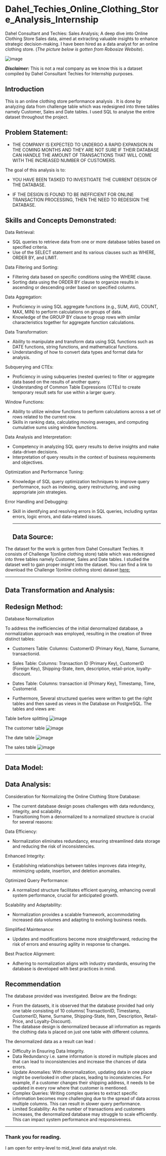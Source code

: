 # Dahel_Techies_Online_Clothing_Store_Analysis_Internship
Dahel Consultant and Techies: Sales Analysis; A deep dive into Online Clothing Store Sales data, aimed at extracting valuable  insights to enhance strategic decision-making. I have been hired as a data  analyst for an online clothing store.
(*The picture below is gotten from Robosize Website*). 






![image](https://github.com/RemedyData/Dahel_Techies_Online_Clothing_Store_Analysis_Internship/assets/137626163/820e28f3-7b1d-46c2-97fd-84e7edb51eed)








***Disclaimer:*** This is not a real company as we know this is a dataset compiled by Dahel Consultant Techies for Internship purposes. 


## Introduction

This is an online clothing store performance analysis . It is done by analyzing data from challenge table which was redesigned into three tables namely Customer, Sales and Date tables. 
I used SQL to analyse the entire dataset throughout the project. 



## Problem Statement:

- THE COMPANY IS EXPECTED TO UNDERGO A RAPID EXPANSION IN THE COMING MONTHS AND THEY
 ARE NOT SURE IF THEIR DATABASE CAN HANDLE THE AMOUNT OF TRANSACTIONS THAT WILL COME WITH THE INCREASED NUMBER OF CUSTOMERS.


The goal of this analysis is to:

- YOU HAVE BEEN TASKED TO INVESTIGATE THE CURRENT
 DESIGN OF THE DATABASE. 

- IF THE DESIGN IS FOUND TO BE INEFFICIENT FOR ONLINE TRANSACTION PROCESSING, THEN THE NEED TO REDESIGN THE DATABASE.


## Skills and Concepts Demonstrated:

Data Retrieval:
- SQL queries to retrieve data from one or more database tables based on specified criteria.
- Use of the SELECT statement and its various clauses such as WHERE, ORDER BY, and LIMIT.

Data Filtering and Sorting:
- Filtering data based on specific conditions using the WHERE clause.
- Sorting data using the ORDER BY clause to organize results in ascending or descending order based on specified columns.

Data Aggregation:
- Proficiency in using SQL aggregate functions (e.g., SUM, AVG, COUNT, MAX, MIN) to perform calculations on groups of data.
- Knowledge of the GROUP BY clause to group rows with similar characteristics together for aggregate function calculations.

Data Transformation:
- Ability to manipulate and transform data using SQL functions such as DATE functions, string functions, and mathematical functions.
- Understanding of how to convert data types and format data for analysis.


Subquerying and CTEs:
- Proficiency in using subqueries (nested queries) to filter or aggregate data based on the results of another query.
- Understanding of Common Table Expressions (CTEs) to create temporary result sets for use within a larger query.

Window Functions:
- Ability to utilize window functions to perform calculations across a set of rows related to the current row.
- Skills in ranking data, calculating moving averages, and computing cumulative sums using window functions.

Data Analysis and Interpretation:
- Competency in analyzing SQL query results to derive insights and make data-driven decisions.
- Interpretation of query results in the context of business requirements and objectives.

Optimization and Performance Tuning:
- Knowledge of SQL query optimization techniques to improve query performance, such as indexing, query restructuring, and using appropriate join strategies.

Error Handling and Debugging:
- Skill in identifying and resolving errors in SQL queries, including syntax errors, logic errors, and data-related issues.



   ---





  ## Data Source:
  
The dataset for the work is gotten from Dahel Consultant Techies. It consists of Challenge 1(online  clothing store) table which was redesigned into three tables namely Customer, Sales and Date tables. I studied the dataset well to gain proper insight into the dataset. You can find a link to download the Challenge 1(online  clothing store) dataset [here:](https://docs.google.com/spreadsheets/d/1YAIgqS9nS3RDiX00aoRuEMGXiTw6x8D0QZpmcZJ-Pho/edit?usp=drive_link) 


   

   

   ---





## Data Transformation and Analysis:

   ## Redesign Method: 

   Database Normalization

   To address the inefficiencies of the initial denormalized database, a normalization approach was employed, resulting in the creation of three distinct tables:
   - Customers Table:
    Columns: CustomerID (Primary Key), Name, Surname, transactionid.
   - Sales Table:
    Columns: Transaction ID (Primary Key), CustomerID (Foreign Key), Shipping-State, item, description, retail-price, loyalty-discount.
   - Dates Table:
    Columns: transaction id (Primary Key), Timestamp, Time, Customerid.



  - Furthermore, Several structured queries were written to get the right tables and then saved as views in the Database on PostgreSQL.
    The tables and views are:


   
   Table before splitting
   ![image](https://github.com/RemedyData/Dahel_Techies_Online_Clothing_Store_Analysis_Internship/assets/137626163/2b6cdec7-53af-4e4b-a4bd-a9f235b935f1)

   
   
   
   
   The customer table
   ![image](https://github.com/RemedyData/Dahel_Techies_Online_Clothing_Store_Analysis_Internship/assets/137626163/39bc4956-4ce9-42ba-9860-81715ad51de1)

   
   
   
   
   
   The date table
   ![image](https://github.com/RemedyData/Dahel_Techies_Online_Clothing_Store_Analysis_Internship/assets/137626163/834fa9f2-8b77-4999-b050-0552c1eea3d1)

   
   
   
   
   
   The sales table
   ![image](https://github.com/RemedyData/Dahel_Techies_Online_Clothing_Store_Analysis_Internship/assets/137626163/62c1857b-2664-469e-a17f-7584bb46e04c)






    



---




## Data Model:









## Data Analysis:

Consideration for Normalizing the Online Clothing Store Database:

- The current database design poses challenges with data redundancy, integrity, and scalability.
- Transitioning from a denormalized to a normalized structure is crucial for several reasons:

Data Efficiency:

- Normalization eliminates redundancy, ensuring streamlined data storage and reducing the risk of
inconsistencies.

Enhanced Integrity:
- Establishing relationships between tables improves data integrity, minimizing update, insertion, and
deletion anomalies.

Optimized Query Performance:
- A normalized structure facilitates efficient querying, enhancing overall system performance, crucial for
anticipated growth.

Scalability and Adaptability:
- Normalization provides a scalable framework, accommodating increased data volumes and
adapting to evolving business needs.

Simplified Maintenance:
- Updates and modifications become more straightforward, reducing the risk of errors and ensuring
agility in response to changes.

Best Practice Alignment:
- Adhering to normalization aligns with industry standards, ensuring the database is developed with best
practices in mind.





## Recommendation

The database provided was investigated. Below are the findings:

- From the datasets, it is observed that the database provided had only one table consisting of 10
columns( TransactionID, Timestamp, CustomerID, Name, Surname, Shipping-State, Item, Description,
Retail-Price, and Loyalty-Discount).
- The database design is denormalized because all information as regards the clothing data is placed
on just one table with different columns.


The denormalized data as a result can lead :

- Difficulty in Ensuring Data Integrity.
- Data Redundancy i.e. same information is stored in multiple places and that can lead to
  inconsistencies and increase the chances of data errors.
- Update Anomalies: With denormalization, updating data in one place might be overlooked in other
  places, leading to inconsistencies. For example, if a customer changes their shipping address, it needs to
  be updated in every row where that customer is mentioned.
- Complex Queries: Writing complex queries to extract specific information becomes more
  challenging due to the spread of data across multiple columns. This can result in slower query
  performance.
- Limited Scalability: As the number of transactions and customers increases, the denormalized
  database may struggle to scale efficiently. This can impact system performance and responsiveness.







---

### Thank you for reading.

I am open for entry-level to mid_level data analyst role.
